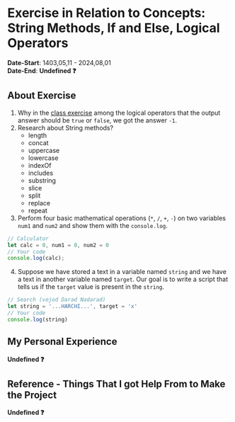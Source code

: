# Exercise in Relation to Concepts: String Methods, If and Else, Logical Operators
**Date-Start**: 1403,05,11 - 2024,08,01<br>
**Date-End**: **Undefined ❓**<br>

## About Exercise
1. Why in the [class exercise](https://github.com/amirhossein-github/teacher-khateri/blob/main/courses/course-1/session-8/README.md#number-three) among the logical operators that the output answer should be `true` or `false`, we got the answer `-1`.
2. Research about String methods?
    - length
    - concat
    - uppercase
    - lowercase
    - indexOf
    - includes
    - substring
    - slice
    - split
    - replace
    - repeat
3. Perform four basic mathematical operations (`*`, `/`, `+`, `-`) on two variables `num1` and `num2` and show them with the `console.log`.
```js
// Calculator
let calc = 0, num1 = 0, num2 = 0
// Your code
console.log(calc);
```
4. Suppose we have stored a text in a variable named `string` and we have a text in another variable named `target`.
Our goal is to write a script that tells us if the `target` value is present in the `string`.
```js
// Search (vojod Darad Nadarad)
let string = '...HARCHI...', target = 'x'
// Your code
console.log(string)
```
## My Personal Experience
**Undefined ❓**

## Reference - Things That I got Help From to Make the Project
**Undefined ❓**
